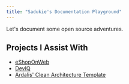 ```yaml
---
title: "Sadukie's Documentation Playground"
---
```


Let's document some open source adventures.

## Projects I Assist With

- [eShopOnWeb](https://github.com/NimblePros/eShopOnWeb)
- [DevIQ](https://github.com/ardalis/DevIQ-gatsby)
- [Ardalis' Clean Architecture Template](https://github.com/ardalis/CleanArchitecture)
